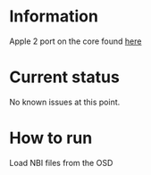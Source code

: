 # Information
Apple 2 port on the core found [here](https://github.com/wsoltys/mist-cores)
# Current status
No known issues at this point.
# How to run
Load NBI files from the OSD
